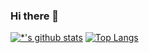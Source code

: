 ### Hi there 👋

<!--
**ohjeonsuk/ohjeonsuk** is a ✨ _special_ ✨ repository because its `README.md` (this file) appears on your GitHub profile.

Here are some ideas to get you started:

- 🔭 I’m currently working on ...
- 🌱 I’m currently learning ...
- 👯 I’m looking to collaborate on ...
- 🤔 I’m looking for help with ...
- 💬 Ask me about ...
- 📫 How to reach me: ...
- 😄 Pronouns: ...
- ⚡ Fun fact: ...
-->

[![*'s github stats](https://github-readme-stats.vercel.app/api?username=ohjeonsuk)](https://github.com/ohjeonsuk) [![Top Langs](https://github-readme-stats.vercel.app/api/top-langs/?username=ohjeonsuk&layout=compact)](https://github.com/ohjeonsuk/githubreadme-stats)
